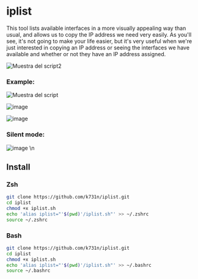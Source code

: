 # iplist
This tool lists available interfaces in a more visually appealing way than usual, and allows us to copy the IP address we need very easily. As you'll see, it's not going to make your life easier, but it's very useful when we're just interested in copying an IP address or seeing the interfaces we have available and whether or not they have an IP address assigned.

![Muestra del script2](https://github.com/user-attachments/assets/c3d6b7b8-7fbf-4d54-a2e0-dcfbd8a46d3b)

### Example:

![Muestra del script](https://github.com/user-attachments/assets/35af5272-ffa2-4feb-a24a-2943c04b52e7)


![image](https://github.com/user-attachments/assets/09678982-f2cd-4c02-91cd-47da9855a36a)


![image](https://github.com/user-attachments/assets/dcd554c5-8b5f-4873-b657-9fe3dd0bdf94)

### Silent mode:

![image](https://github.com/user-attachments/assets/7ec188a3-e8eb-4390-b18b-d052cbf544ac)
\n
## Install 

### Zsh

```bash
git clone https://github.com/k731n/iplist.git
cd iplist
chmod +x iplist.sh
echo 'alias iplist="'$(pwd)'/iplist.sh"' >> ~/.zshrc
source ~/.zshrc
```

### Bash

```bash
git clone https://github.com/k731n/iplist.git
cd iplist
chmod +x iplist.sh
echo 'alias iplist="'$(pwd)'/iplist.sh"' >> ~/.bashrc
source ~/.bashrc
```
